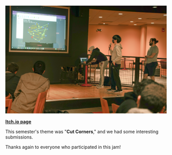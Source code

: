 <!--
	Title: 			Scarlet Game Jam Fall 2022
	Description:	Recounting how scarlet game jam went.
	Date:		    Nov 20, 2022
	Image:			assets/blog-page-articles/2022/assets/sgj-fall.png
	Authors: 		Alan Tong
	Tags:			SGJ, event, spring
-->

![Picture](assets/pictures-page-images/2022/2_fall/2_sgj-delivery.png)

**[Itch.io page](https://itch.io/jam/scarlet-game-jam-fall-2022)**

This semester's theme was "**Cut Corners**," and we had some interesting submissions.

Thanks again to everyone who participated in this jam!
